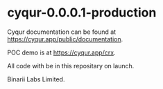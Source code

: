 # cyqur-0.0.0.1-production

Cyqur documentation can be found at https://cyqur.app/public/documentation.  

POC demo is at https://cyqur.app/crx.  

All code with be in this repositary on launch.

Binarii Labs Limited.
